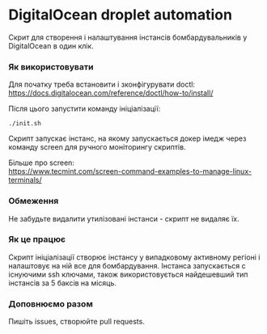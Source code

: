  # DigitalOcean droplet automation

Скрит для створення і налаштування інстансів бомбардувальників у DigitalOcean в один клік.

### Як використовувати

Для початку треба встановити і зконфігурувати doctl:  
https://docs.digitalocean.com/reference/doctl/how-to/install/

Після цього запустити команду ініціалізації:

```shell
./init.sh
```

Скрипт запускає інстанс, на якому запускається докер імедж через команду screen для ручного моніторингу скриптів.

Більше про screen:  
https://www.tecmint.com/screen-command-examples-to-manage-linux-terminals/

### Обмеження

Не забудьте видалити утилізовані інстанси - скрипт не видаляє їх.

### Як це працює

Скрипт ініціалізації створює інстансу у випадковому активному регіоні і налаштовує на ній все для бомбардування. Інстанса запускається с існуючими ssh ключами, також використовується найдешевший тип інстансів за 5 баксів на місяць.

### Доповнюємо разом

Пишіть issues, створюйте pull requests.  
